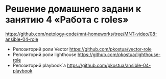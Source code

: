 # Решение домашнего задани к занятию 4 «Работа с roles»
https://github.com/netology-code/mnt-homeworks/tree/MNT-video/08-ansible-04-role

* Репозиторий роли Vector https://github.com/pkostua/vector-role
* Репозиторий роли lighthouse https://github.com/pkostua/lighthouse-role
* Репозиторий playbook`a https://github.com/pkostua/ansible-04-playbook
